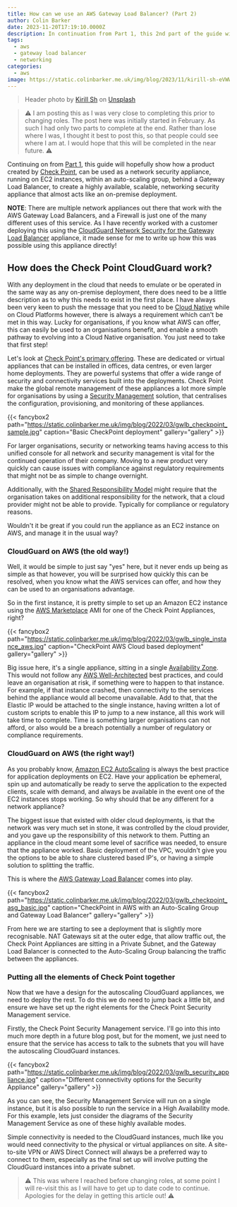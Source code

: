 ```yaml
---
title: How can we use an AWS Gateway Load Balancer? (Part 2)
author: Colin Barker
date: 2023-11-20T17:19:10.0000Z
description: In continuation from Part 1, this 2nd part of the guide will show how a CheckPoint CloudGuard instance can be used along side AWS Gateway Load Balancer
tags:
  - aws
  - gateway load balancer
  - networking
categories:
  - aws
image: https://static.colinbarker.me.uk/img/blog/2023/11/kirill-sh-eVWWr6nmDf8-unsplash.jpg
---
```


> Header photo by [Kirill Sh](https://unsplash.com/@kirill2020?utm_content=creditCopyText&utm_medium=referral&utm_source=unsplashh) on [Unsplash](https://unsplash.com/photos/green-and-white-electric-device-eVWWr6nmDf8?utm_content=creditCopyText&utm_medium=referral&utm_source=unsplash)

> ⚠️ I am posting this as I was very close to completing this prior to changing roles. The post here was initially started in February. As such I had only two parts to complete at the end. Rather than lose where I was, I thought it best to post this, so that people could see where I am at. I would hope that this will be completed in the near future. ⚠️

Continuing on from [Part 1](/blog/2022-11-16-gwlb/), this guide will hopefully show how a product created by [Check Point](https://blog.checkpoint.com/2020/11/10/check-point-cloudguard-integrates-with-aws-gateway-load-balancer-at-launch/), can be used as a network security appliance, running on EC2 instances, within an auto-scaling group, behind a Gateway Load Balancer, to create a highly available, scalable, networking security appliance that almost acts like an on-premise deployment.

**NOTE**: There are multiple network appliances out there that work with the AWS Gateway Load Balancers, and a Firewall is just one of the many different uses of this service. As I have recently worked with a customer deploying this using the [CloudGuard Network Security for the Gateway Load Balancer](https://aws.amazon.com/marketplace/pp/prodview-tq2l5nyunuesu) appliance, it made sense for me to write up how this was possible using this appliance directly!

## How does the Check Point CloudGuard work?

With any deployment in the cloud that needs to emulate or be operated in the same way as any on-premise deployment, there does need to be a little description as to why this needs to exist in the first place. I have always been very keen to push the message that you need to be [Cloud Native](https://docs.aws.amazon.com/prescriptive-guidance/latest/patterns/cloudnative-pattern-list.html) while on Cloud Platforms however, there is always a requirement which can't be met in this way. Lucky for organisations, if you know what AWS can offer, this can easily be used to an organisations benefit, and enable a smooth pathway to evolving into a Cloud Native organisation. You just need to take that first step!

Let's look at [Check Point's primary offering](https://www.checkpoint.com/quantum/unified-cyber-security-platform/smart-1-appliances/). These are dedicated or virtual appliances that can be installed in offices, data centres, or even larger home deployments. They are powerful systems that offer a wide range of security and connectivity services built into the deployments. Check Point make the global remote management of these appliances a lot more simple for organisations by using a [Security Management](https://www.checkpoint.com/cyber-hub/network-security/what-is-security-management/) solution, that centralises the configuration, provisioning, and monitoring of these appliances.

{{< fancybox2 path="https://static.colinbarker.me.uk/img/blog/2022/03/gwlb_checkpoint_sample.jpg" caption="Basic CheckPoint deployment" gallery="gallery" >}}

For larger organisations, security or networking teams having access to this unified console for all network and security management is vital for the continued operation of their company. Moving to a new product very quickly can cause issues with compliance against regulatory requirements that might not be as simple to change overnight.

Additionally, with the [Shared Responsibility Model](https://aws.amazon.com/compliance/shared-responsibility-model/) might require that the organisation takes on additional responsibility for the network, that a cloud provider might not be able to provide. Typically for compliance or regulatory reasons.

Wouldn't it be great if you could run the appliance as an EC2 instance on AWS, and manage it in the usual way?

### CloudGuard on AWS (the old way!)

Well, it would be simple to just say "yes" here, but it never ends up being as simple as that however, you will be surprised how quickly this can be resolved, when you know what the AWS services can offer, and how they can be used to an organisations advantage.

So in the first instance, it is pretty simple to set up an Amazon EC2 instance using the [AWS Marketplace](https://aws.amazon.com/marketplace/seller-profile?id=a979fc8a-dd48-42c8-84cc-63d5d50e3a2f) AMI for one of the Check Point Appliances, right?

{{< fancybox2 path="https://static.colinbarker.me.uk/img/blog/2022/03/gwlb_single_instance_aws.jpg" caption="CheckPoint AWS Cloud based deployment" gallery="gallery" >}}

Big issue here, it's a single appliance, sitting in a single [Availability Zone](https://docs.aws.amazon.com/AmazonRDS/latest/UserGuide/Concepts.RegionsAndAvailabilityZones.html#Concepts.RegionsAndAvailabilityZones.AvailabilityZones). This would not follow any [AWS Well-Architected](https://aws.amazon.com/architecture/well-architected/) best practices, and could leave an organisation at risk, if something were to happen to that instance. For example, if that instance crashed, then connectivity to the services behind the appliance would all become unavailable. Add to that, that the Elastic IP would be attached to the single instance, having written a lot of custom scripts to enable this IP to jump to a new instance, all this work will take time to complete. Time is something larger organisations can not afford, or also would be a breach potentially a number of regulatory or compliance requirements.

### CloudGuard on AWS (the right way!)

As you probably know, [Amazon EC2 AutoScaling](https://aws.amazon.com/ec2/autoscaling/) is always the best practice for application deployments on EC2. Have your application be ephemeral, spin up and automatically be ready to serve the application to the expected clients, scale with demand, and always be available in the event one of the EC2 instances stops working. So why should that be any different for a network appliance?

The biggest issue that existed with older cloud deployments, is that the network was very much set in stone, it was controlled by the cloud provider, and you gave up the responsibility of this network to them. Putting an appliance in the cloud meant some level of sacrifice was needed, to ensure that the appliance worked. Basic deployment of the VPC, wouldn't give you the options to be able to share clustered based IP's, or having a simple solution to splitting the traffic.

This is where the [AWS Gateway Load Balancer](https://aws.amazon.com/elasticloadbalancing/gateway-load-balancer/) comes into play.

{{< fancybox2 path="https://static.colinbarker.me.uk/img/blog/2022/03/gwlb_checkpoint_asg_basic.jpg" caption="CheckPoint in AWS with an Auto-Scaling Group and Gateway Load Balancer" gallery="gallery" >}}

From here we are starting to see a deployment that is slightly more recognisable. NAT Gateways sit at the outer edge, that allow traffic out, the Check Point Appliances are sitting in a Private Subnet, and the Gateway Load Balancer is connected to the Auto-Scaling Group balancing the traffic between the appliances.

### Putting all the elements of Check Point together

Now that we have a design for the autoscaling CloudGuard appliances, we need to deploy the rest. To do this we do need to jump back a little bit, and ensure we have set up the right elements for the Check Point Security Management service.

Firstly, the Check Point Security Management service. I'll go into this into much more depth in a future blog post, but for the moment, we just need to ensure that the service has access to talk to the subnets that you will have the autoscaling CloudGuard instances.

{{< fancybox2 path="https://static.colinbarker.me.uk/img/blog/2022/03/gwlb_security_appliance.jpg" caption="Different connectivity options for the Security Appliance" gallery="gallery" >}}

As you can see, the Security Management Service will run on a single instance, but it is also possible to run the service in a High Availability mode. For this example, lets just consider the diagrams of the Security Management Service as one of these highly available modes.

Simple connectivity is needed to the CloudGuard instances, much like you would need connectivity to the physical or virtual appliances on site. A site-to-site VPN or AWS Direct Connect will always be a preferred way to connect to them, especially as the final set up will involve putting the CloudGuard instances into a private subnet.

> ⚠️ This was where I reached before changing roles, at some point I will re-visit this as I will have to get up to date code to continue. Apologies for the delay in getting this article out! ⚠️
